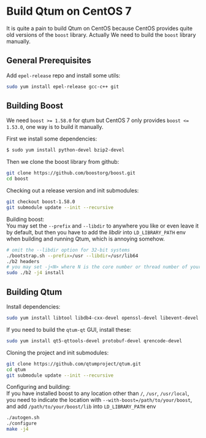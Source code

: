 # Build Qtum on CentOS 7

It is quite a pain to build Qtum on CentOS because CentOS provides quite old versions of the `boost` library. Actually We need to build the `boost` library manually.

## General Prerequisites

Add `epel-release` repo and install some utils:

```bash
sudo yum install epel-release gcc-c++ git
```

## Building Boost

We need `boost >= 1.58.0` for qtum but CentOS 7 only provides `boost <= 1.53.0`, one way is to build it manually.

First we install some dependencies:

```bash
$ sudo yum install python-devel bzip2-devel
```

Then we clone the boost library from github:

```bash
git clone https://github.com/boostorg/boost.git
cd boost
```

Checking out a release version and init submodules:

```bash
git checkout boost-1.58.0
git submodule update --init --recursive
```

Building boost:  
You may set the `--prefix` and `--libdir` to anywhere you like or even leave it by default, but then you have to add the *libdir* into `LD_LIBRARY_PATH` env when building and running Qtum, which is annoying somehow.

```bash
# omit the --libdir option for 32-bit systems
./bootstrap.sh --prefix=/usr --libdir=/usr/lib64
./b2 headers
# you may set -j<N> where N is the core number or thread number of your CPU.
sudo ./b2 -j4 install
```

## Building Qtum

Install dependencies:

```bash
sudo yum install libtool libdb4-cxx-devel openssl-devel libevent-devel
```

If you need to build the `qtum-qt` GUI, install these:

```bash
sudo yum install qt5-qttools-devel protobuf-devel qrencode-devel
```

Cloning the project and init submodules:

```bash
git clone https://github.com/qtumproject/qtum.git
cd qtum
git submodule update --init --recursive
```

Configuring and building:  
If you have installed boost to any location other than `/`, `/usr`, `/usr/local`, you need to indicate the location with `--with-boost=/path/to/your/boost`, and add `/path/to/your/boost/lib` into `LD_LIBRARY_PATH` env

```bash
./autogen.sh
./configure
make -j4
```

<!--
> problems:
> 
>  - requires boost >= 1.58.0
>  - boost_thread can't find boost_system when configuring with boost not in sys dir
> 
> set `LD_LIBRARY_PATH` env if boost is not in standard dirs
-->
